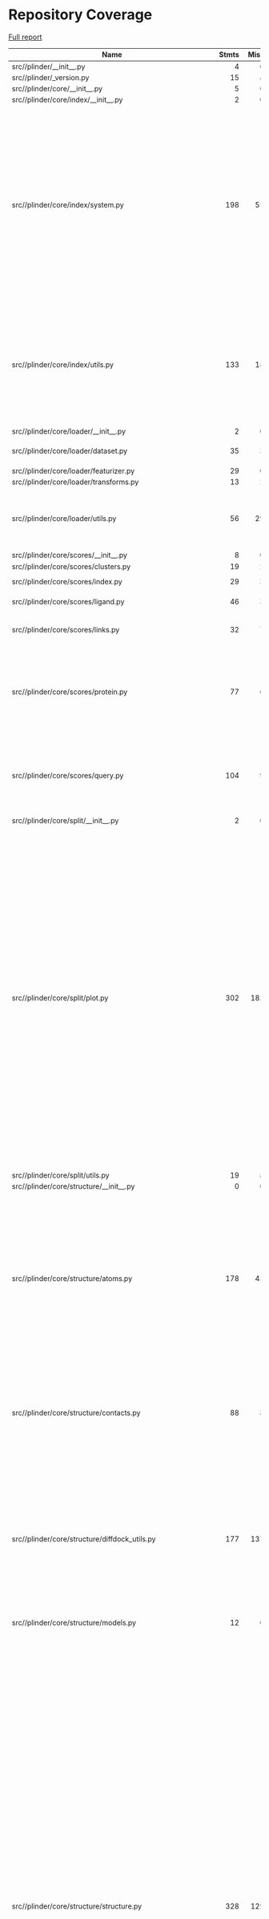 # Repository Coverage

[Full report](https://htmlpreview.github.io/?https://github.com/plinder-org/plinder/blob/python-coverage-comment-action-data/htmlcov/index.html)

| Name                                                           |    Stmts |     Miss |   Branch |   BrPart |        Cover |   Missing |
|--------------------------------------------------------------- | -------: | -------: | -------: | -------: | -----------: | --------: |
| src//plinder/\_\_init\_\_.py                                   |        4 |        0 |        0 |        0 |    100.0000% |           |
| src//plinder/\_version.py                                      |       15 |        4 |        0 |        0 |     73.3333% |     16-19 |
| src//plinder/core/\_\_init\_\_.py                              |        5 |        0 |        0 |        0 |    100.0000% |           |
| src//plinder/core/index/\_\_init\_\_.py                        |        2 |        0 |        0 |        0 |    100.0000% |           |
| src//plinder/core/index/system.py                              |      198 |       55 |       50 |        6 |     66.5323% |13, 40, 75-76, 112, 211-212, 257-260, 272-281, 299-323, 337-338, 352-353, 391-405, 425, 430->435, 431->430, 436 |
| src//plinder/core/index/utils.py                               |      133 |       18 |       58 |       11 |     82.7225% |75, 162, 170-175, 177-178, 180-181, 199, 252, 260, 275, 291, 293 |
| src//plinder/core/loader/\_\_init\_\_.py                       |        2 |        0 |        0 |        0 |    100.0000% |           |
| src//plinder/core/loader/dataset.py                            |       35 |        3 |        4 |        2 |     87.1795% |59, 65, 70->73, 94 |
| src//plinder/core/loader/featurizer.py                         |       29 |        0 |        0 |        0 |    100.0000% |           |
| src//plinder/core/loader/transforms.py                         |       13 |        2 |        0 |        0 |     84.6154% |     6, 12 |
| src//plinder/core/loader/utils.py                              |       56 |       29 |       12 |        3 |     44.1176% |41->44, 48, 98->102, 116-128, 178-210 |
| src//plinder/core/scores/\_\_init\_\_.py                       |        8 |        0 |        0 |        0 |    100.0000% |           |
| src//plinder/core/scores/clusters.py                           |       19 |        2 |        2 |        1 |     85.7143% |     51-52 |
| src//plinder/core/scores/index.py                              |       29 |        3 |       10 |        3 |     84.6154% |42, 46, 60 |
| src//plinder/core/scores/ligand.py                             |       46 |        3 |        8 |        2 |     90.7407% | 49-52, 66 |
| src//plinder/core/scores/links.py                              |       32 |        7 |       10 |        4 |     73.8095% |44-45, 47-48, 51, 65-66 |
| src//plinder/core/scores/protein.py                            |       77 |        6 |       30 |        8 |     86.9159% |47->53, 61-62, 160, 164->174, 170, 173, 181->183, 190 |
| src//plinder/core/scores/query.py                              |      104 |        9 |       56 |        8 |     88.1250% |49, 97, 104, 173->181, 176-178, 216, 218, 264 |
| src//plinder/core/split/\_\_init\_\_.py                        |        2 |        0 |        0 |        0 |    100.0000% |           |
| src//plinder/core/split/plot.py                                |      302 |      182 |       76 |       10 |     35.4497% |19-20, 39, 156, 158, 159->161, 171, 176, 189-205, 295-313, 329-330, 379-397, 400-428, 431-473, 476-603, 606-614, 625-626, 629-660, 663-710, 713-755, 762, 764-766, 769-773, 777-820, 832 |
| src//plinder/core/split/utils.py                               |       19 |        8 |        2 |        0 |     52.3810% |     35-42 |
| src//plinder/core/structure/\_\_init\_\_.py                    |        0 |        0 |        0 |        0 |    100.0000% |           |
| src//plinder/core/structure/atoms.py                           |      178 |       43 |       56 |        9 |     69.2308% |85, 99-101, 115, 139-140, 159-162, 166, 218-248, 283->282, 292-296, 300-302, 306, 335, 389-396 |
| src//plinder/core/structure/contacts.py                        |       88 |        8 |       30 |        5 |     88.9831% |93->95, 112-113, 191->195, 207, 220, 226-232, 258-261 |
| src//plinder/core/structure/diffdock\_utils.py                 |      177 |      137 |       58 |        1 |     18.2979% |26, 32, 38-43, 58-79, 86-93, 96-98, 102-121, 127-169, 173-188, 374-375, 388, 450-464, 476-520 |
| src//plinder/core/structure/models.py                          |       12 |        0 |        0 |        0 |    100.0000% |           |
| src//plinder/core/structure/structure.py                       |      328 |      129 |       80 |       16 |     55.6373% |37, 63-73, 82, 86-89, 165, 175, 181-184, 201-209, 213, 215, 217, 242-243, 246-268, 285-287, 298, 300->303, 315-317, 323-326, 336-399, 402-403, 415, 417, 470-473, 529, 548-553, 558-563, 598-599, 623->628, 633-635, 640-642, 647-649, 654-660, 665-668, 673-679, 684-688, 693-697, 711-715, 722->724, 724->726, 730 |
| src//plinder/core/structure/superimpose.py                     |       57 |        7 |       16 |        5 |     80.8219% |92, 104-107, 115, 138, 162->166 |
| src//plinder/core/structure/surgery.py                         |       65 |       51 |       18 |        0 |     16.8675% |19-30, 38-48, 54-86, 97, 118-129 |
| src//plinder/core/structure/vendored.py                        |      367 |      213 |      116 |       17 |     39.1304% |30-32, 36-38, 44-53, 70-72, 77-87, 96, 103-104, 124-127, 137->139, 140, 141->143, 161-162, 167-173, 179-184, 194-284, 342, 352, 377->379, 379->381, 384, 424->427, 440->442, 442->444, 444->439, 483-503, 515, 517, 531-551, 558-578, 613-638, 671-688, 694-707, 763-798, 817-826, 842-844, 862-865, 885-903 |
| src//plinder/core/utils/\_\_init\_\_.py                        |        0 |        0 |        0 |        0 |    100.0000% |           |
| src//plinder/core/utils/config.py                              |      125 |        4 |       40 |        5 |     94.5455% |130->129, 134, 155, 262, 284 |
| src//plinder/core/utils/constants.py                           |       48 |        0 |        0 |        0 |    100.0000% |           |
| src//plinder/core/utils/cpl.py                                 |      109 |       37 |       34 |        7 |     59.4406% |29-37, 46, 51, 58, 69, 74-85, 102-105, 114, 152->154, 159-168, 178 |
| src//plinder/core/utils/dataclass.py                           |       33 |        3 |       18 |        4 |     86.2745% |37, 47, 54->57, 65 |
| src//plinder/core/utils/dec.py                                 |       19 |        0 |        0 |        0 |    100.0000% |           |
| src//plinder/core/utils/gcs.py                                 |       93 |       25 |       24 |        7 |     67.5214% |28->50, 33-35, 47, 54-58, 117-120, 132-133, 135, 145, 157-164 |
| src//plinder/core/utils/io.py                                  |       47 |        7 |        6 |        2 |     83.0189% |54->62, 57-58, 67-81 |
| src//plinder/core/utils/load\_systems.py                       |       23 |       23 |       12 |        0 |      0.0000% |      4-41 |
| src//plinder/core/utils/log.py                                 |       37 |       12 |       14 |        2 |     64.7059% |12-13, 63-66, 83-88 |
| src//plinder/core/utils/schemas.py                             |        9 |        0 |        0 |        0 |    100.0000% |           |
| src//plinder/core/utils/unpack.py                              |       88 |        8 |       44 |        7 |     88.6364% |33, 39, 45, 114, 127->132, 134->133, 138-140, 150 |
| src//plinder/data/\_\_init\_\_.py                              |        6 |        2 |        0 |        0 |     66.6667% |       8-9 |
| src//plinder/data/\_version.py                                 |       15 |       15 |        0 |        0 |      0.0000% |     18-40 |
| src//plinder/data/clusters.py                                  |      118 |       37 |       26 |        6 |     65.9722% |195-232, 257-258, 267->exit, 274, 305-306, 320-321, 332-369, 380 |
| src//plinder/data/column\_descriptions/\_\_init\_\_.py         |        0 |        0 |        0 |        0 |    100.0000% |           |
| src//plinder/data/common/\_\_init\_\_.py                       |        0 |        0 |        0 |        0 |    100.0000% |           |
| src//plinder/data/common/\_version.py                          |        0 |        0 |        0 |        0 |    100.0000% |           |
| src//plinder/data/common/constants.py                          |        3 |        3 |        0 |        0 |      0.0000% |       3-7 |
| src//plinder/data/common/log.py                                |        3 |        3 |        0 |        0 |      0.0000% |       3-7 |
| src//plinder/data/databases.py                                 |       59 |        3 |       20 |        2 |     93.6709% |13, 137->148, 153-154 |
| src//plinder/data/docs.py                                      |       57 |        0 |       18 |        1 |     98.6667% |    85->87 |
| src//plinder/data/final\_structure\_qc.py                      |      152 |       34 |       28 |        6 |     76.6667% |22, 45-47, 69-72, 114-123, 144-145, 147, 151-152, 154, 252-253, 280-283, 367-372 |
| src//plinder/data/get\_system\_annotations.py                  |      106 |       46 |       34 |        5 |     49.2857% |59, 62-63, 73-112, 141->145, 154->exit, 158-175, 187-188 |
| src//plinder/data/leakage.py                                   |       93 |       83 |       14 |        0 |      9.3458% |14-15, 27-51, 59-90, 100-163, 177-229 |
| src//plinder/data/pipeline/\_\_init\_\_.py                     |        0 |        0 |        0 |        0 |    100.0000% |           |
| src//plinder/data/pipeline/config.py                           |      117 |        3 |       22 |        3 |     95.6835% |160, 183, 187 |
| src//plinder/data/pipeline/io.py                               |      272 |       60 |       78 |       11 |     74.5714% |119-145, 269->277, 363->361, 433, 439, 444, 448, 469, 474-476, 500-505, 515-524, 547-576 |
| src//plinder/data/pipeline/mpqueue.py                          |       65 |       15 |       12 |        5 |     74.0260% |27, 32-35, 51-56, 63->65, 80-85, 88->exit, 135->134 |
| src//plinder/data/pipeline/pipeline.py                         |      181 |       39 |       14 |        1 |     78.4615% |52-56, 193, 246-249, 258-259, 263, 267-279, 285-288, 296-300, 304, 308-312, 316, 323-329, 333, 340-344, 348, 355-359, 368-373, 377-388, 392-393, 439-440 |
| src//plinder/data/pipeline/tasks.py                            |      379 |      151 |      110 |       12 |     55.6237% |161, 174->177, 178-179, 218->227, 287-288, 297-298, 327-328, 334, 341, 372, 403->405, 409-413, 414->416, 424-427, 428->395, 466, 723-731, 737-738, 753-772, 793-812, 821-822, 844-864, 874-914, 922-923, 931-947, 955-977, 985-986, 999-1000, 1013, 1022-1028, 1044-1070, 1079-1090, 1101-1125 |
| src//plinder/data/pipeline/transform.py                        |      140 |       81 |       64 |        4 |     41.6667% |26, 29-30, 34, 48, 126-170, 188-211, 235-320, 357 |
| src//plinder/data/pipeline/utils.py                            |      375 |      134 |      128 |       13 |     62.0278% |28, 50-53, 103-104, 142-143, 155-156, 165, 167->170, 171-172, 174-175, 206-207, 229->227, 293, 324-331, 479-500, 509, 568->565, 590, 594->596, 605-610, 621-651, 662-686, 705-736, 751-752, 759-767, 780-797, 811-820 |
| src//plinder/data/save\_linked\_structures.py                  |      163 |       99 |       44 |        4 |     33.8164% |23-32, 37-44, 70-108, 136-137, 148, 180->182, 187-188, 223-224, 236-246, 258-290, 301-327, 340-347, 383-385 |
| src//plinder/data/smallmolecules.py                            |      110 |       36 |       14 |        6 |     64.5161% |19-20, 26-27, 33-34, 40-41, 47-48, 54-55, 61-62, 71-72, 83-89, 101, 105-106, 116-118, 125->124, 127-129, 139-140, 152->154, 163-166 |
| src//plinder/data/splits.py                                    |      298 |      233 |       58 |        0 |     18.2584% |121-126, 144-151, 155-162, 166-169, 191-199, 210-222, 243-334, 355-394, 418-468, 501-519, 561-619, 656-901, 911-970 |
| src//plinder/data/structure/\_\_init\_\_.py                    |        0 |        0 |        0 |        0 |    100.0000% |           |
| src//plinder/data/structure/atoms.py                           |        3 |        3 |        0 |        0 |      0.0000% |       3-7 |
| src//plinder/data/structure/contacts.py                        |        3 |        3 |        0 |        0 |      0.0000% |       3-7 |
| src//plinder/data/utils/\_\_init\_\_.py                        |        0 |        0 |        0 |        0 |    100.0000% |           |
| src//plinder/data/utils/annotations/\_\_init\_\_.py            |        0 |        0 |        0 |        0 |    100.0000% |           |
| src//plinder/data/utils/annotations/aggregate\_annotations.py  |      593 |       79 |      244 |       35 |     82.7957% |237, 270-281, 288-295, 307, 315, 492, 505, 539, 552, 565, 593->591, 632-633, 664, 670, 678-682, 691-692, 710, 721, 733, 833->835, 934->939, 937-938, 971->973, 975->979, 994->996, 1020->1032, 1067->1056, 1091, 1124-1138, 1141, 1146, 1149, 1184, 1276-1277, 1339-1342, 1345-1346, 1352->exit, 1395, 1418, 1422, 1434-1445, 1454-1475 |
| src//plinder/data/utils/annotations/get\_ligand\_validation.py |      137 |       12 |       18 |        4 |     89.6774% |66-70, 82, 123-127, 196, 307-308, 311, 338 |
| src//plinder/data/utils/annotations/get\_similarity\_scores.py |      519 |      408 |      234 |        9 |     17.5299% |81-129, 133-136, 150, 207->220, 221, 227->230, 232, 233->230, 242-279, 312, 322-323, 365-375, 383-391, 396-403, 412-497, 504-528, 533-596, 599-640, 643-650, 664-744, 755-809, 814-819, 824-900, 903-906, 909-918, 925-986, 991-1039 |
| src//plinder/data/utils/annotations/interaction\_utils.py      |      148 |        6 |       80 |        5 |     93.4211% |109-110, 158-161, 213, 322, 351->359 |
| src//plinder/data/utils/annotations/interface\_gap.py          |       87 |        8 |       28 |        6 |     87.8261% |53, 119, 128, 130, 166-167, 185-186 |
| src//plinder/data/utils/annotations/ligand\_utils.py           |      588 |       59 |      204 |       27 |     88.1313% |175, 184, 199, 245-247, 285-290, 312->301, 320, 342, 344, 346, 349-352, 516-518, 562, 567, 593-594, 606-607, 618-619, 630-631, 643-644, 655-656, 886->891, 893-896, 928-931, 1017, 1141-1142, 1144, 1170->1172, 1237->1239, 1243, 1287, 1316-1323, 1332-1333, 1344-1345, 1378, 1435, 1472->1474, 1527->1531 |
| src//plinder/data/utils/annotations/mmpdb\_utils.py            |      124 |       66 |       12 |        0 |     42.6471% |35, 47-165, 173-185, 405-414 |
| src//plinder/data/utils/annotations/protein\_utils.py          |      138 |        4 |       52 |        8 |     93.6842% |61-62, 88->86, 95->102, 97->95, 99->95, 153->155, 266, 337->339, 361, 388->387 |
| src//plinder/data/utils/annotations/rdkit\_utils.py            |      265 |       78 |       78 |       13 |     68.2216% |53-61, 103, 105, 110-115, 126->129, 131->118, 159-165, 169-176, 204-205, 288-289, 313->346, 322->337, 338-343, 349, 362-369, 391-392, 442-443, 457-466, 471, 473-477, 488, 491->500, 496-497, 505-532 |
| src//plinder/data/utils/annotations/save\_utils.py             |       80 |        4 |       30 |        2 |     92.7273% |88-90, 148 |
| src//plinder/data/utils/annotations/utils.py                   |       42 |        2 |       22 |        3 |     92.1875% |31->33, 51, 53 |
| src//plinder/data/utils/tanimoto.py                            |      105 |       11 |       26 |        8 |     85.4962% |19, 31-32, 56-57, 62, 75, 137, 192, 194, 196 |
| src//plinder/eval/\_\_init\_\_.py                              |        5 |        2 |        0 |        0 |     60.0000% |       7-8 |
| src//plinder/eval/docking/\_\_init\_\_.py                      |        0 |        0 |        0 |        0 |    100.0000% |           |
| src//plinder/eval/docking/make\_plots.py                       |      126 |        5 |       26 |        5 |     93.4211% |76->79, 85-86, 120, 265, 276 |
| src//plinder/eval/docking/stratify\_test\_set.py               |      111 |       11 |       28 |        8 |     84.8921% |68->75, 141, 205->204, 249-252, 254-257, 290-293, 345, 358 |
| src//plinder/eval/docking/utils.py                             |      226 |       19 |       70 |       14 |     88.1757% |81, 226-242, 341->330, 348->394, 384-390, 394->399, 407, 412->410, 416, 427, 442, 446-448, 453, 482->485, 494->500, 501->486 |
| src//plinder/eval/docking/write\_scores.py                     |      107 |       53 |       44 |        4 |     42.3841% |53-76, 116-167, 209->214, 238-239, 243->242, 303, 321 |
| src//plinder/methods/\_\_init\_\_.py                           |        0 |        0 |        0 |        0 |    100.0000% |           |
|                                                      **TOTAL** | **9152** | **2948** | **2764** |  **375** | **64.4092%** |           |


## Setup coverage badge

Below are examples of the badges you can use in your main branch `README` file.

### Direct image

[![Coverage badge](https://raw.githubusercontent.com/plinder-org/plinder/python-coverage-comment-action-data/badge.svg)](https://htmlpreview.github.io/?https://github.com/plinder-org/plinder/blob/python-coverage-comment-action-data/htmlcov/index.html)

This is the one to use if your repository is private or if you don't want to customize anything.

### [Shields.io](https://shields.io) Json Endpoint

[![Coverage badge](https://img.shields.io/endpoint?url=https://raw.githubusercontent.com/plinder-org/plinder/python-coverage-comment-action-data/endpoint.json)](https://htmlpreview.github.io/?https://github.com/plinder-org/plinder/blob/python-coverage-comment-action-data/htmlcov/index.html)

Using this one will allow you to [customize](https://shields.io/endpoint) the look of your badge.
It won't work with private repositories. It won't be refreshed more than once per five minutes.

### [Shields.io](https://shields.io) Dynamic Badge

[![Coverage badge](https://img.shields.io/badge/dynamic/json?color=brightgreen&label=coverage&query=%24.message&url=https%3A%2F%2Fraw.githubusercontent.com%2Fplinder-org%2Fplinder%2Fpython-coverage-comment-action-data%2Fendpoint.json)](https://htmlpreview.github.io/?https://github.com/plinder-org/plinder/blob/python-coverage-comment-action-data/htmlcov/index.html)

This one will always be the same color. It won't work for private repos. I'm not even sure why we included it.

## What is that?

This branch is part of the
[python-coverage-comment-action](https://github.com/marketplace/actions/python-coverage-comment)
GitHub Action. All the files in this branch are automatically generated and may be
overwritten at any moment.